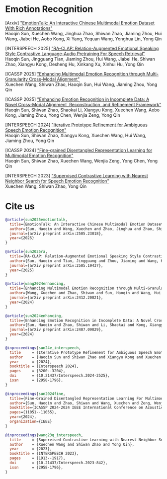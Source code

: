 # Emotion Recognition
[Arxiv] ["EmotionTalk: An Interactive Chinese Multimodal Emotion Dataset With Rich Annotations"](https://arxiv.org/pdf/2505.23018)  
Haoqin Sun, Xuechen Wang, Jinghua Zhao, Shiwan Zhao, Jiaming Zhou, Hui Wang, Jiabei He, Aobo Kong, Xi Yang, Yequan Wang, Yonghua Lin, Yong Qin

[INTERSPEECH 2025] ["RA-CLAP: Relation-Augmented Emotional Speaking Style Contrastive Language-Audio Pretraining For Speech Retrieval"](https://arxiv.org/pdf/2505.19437)  
Haoqin Sun, Jingguang Tian, Jiaming Zhou, Hui Wang, Jiabei He, Shiwan Zhao, Xiangyu Kong, Desheng Hu, Xinkang Xu, Xinhui Hu, Yong Qin

[ICASSP 2025] ["Enhancing Multimodal Emotion Recognition through Multi-Granularity Cross-Modal Alignment"](https://arxiv.org/pdf/2412.20821)  
Xuechen Wang, Shiwan Zhao, Haoqin Sun, Hui Wang, Jiaming Zhou, Yong Qin

[ICASSP 2025] ["Enhancing Emotion Recognition in Incomplete Data: A Novel Cross-Modal Alignment, Reconstruction, and Refinement Framework"](https://arxiv.org/pdf/2407.09029)  
Haoqin Sun, Shiwan Zhao, Shaokai Li, Xiangyu Kong, Xuechen Wang, Aobo Kong, Jiaming Zhou, Yong Chen, Wenjia Zeng, Yong Qin

[INTERSPEECH 2024] ["Iterative Prototype Refinement for Ambiguous Speech Emotion Recognition"](https://www.isca-archive.org/interspeech_2024/sun24e_interspeech.pdf)    
Haoqin Sun, Shiwan Zhao, Xiangyu Kong, Xuechen Wang, Hui Wang, Jiaming Zhou, Yong Qin  

[ICASSP 2024] ["Fine-grained Disentangled Representation Learning for Multimodal Emotion Recognition"](https://ieeexplore.ieee.org/stamp/stamp.jsp?tp=&arnumber=10447667)        
Haoqin Sun, Shiwan Zhao, Xuechen Wang, Wenjia Zeng, Yong Chen, Yong Qin

[INTERSPEECH 2023] ["Supervised Contrastive Learning with Nearest Neighbor Search for Speech Emotion Recognition"](https://www.isca-speech.org/archive/interspeech_2023/wang23q_interspeech.html)     
Xuechen Wang, Shiwan Zhao, Yong Qin


# Cite us
```bibtex
@article{sun2025emotiontalk,
  title={EmotionTalk: An Interactive Chinese Multimodal Emotion Dataset With Rich Annotations},
  author={Sun, Haoqin and Wang, Xuechen and Zhao, Jinghua and Zhao, Shiwan and Zhou, Jiaming and Wang, Hui and He, Jiabei and Kong, Aobo and Yang, Xi and Wang, Yequan and others},
  journal={arXiv preprint arXiv:2505.23018},
  year={2025}
}
```

```bibtex
@article{sun2025ra,
  title={RA-CLAP: Relation-Augmented Emotional Speaking Style Contrastive Language-Audio Pretraining For Speech Retrieval},
  author={Sun, Haoqin and Tian, Jingguang and Zhou, Jiaming and Wang, Hui and He, Jiabei and Zhao, Shiwan and Kong, Xiangyu and Hu, Desheng and Xu, Xinkang and Hu, Xinhui and others},
  journal={arXiv preprint arXiv:2505.19437},
  year={2025}
}
```

```bibtex
@article{wang2024enhancing,
  title={Enhancing Multimodal Emotion Recognition through Multi-Granularity Cross-Modal Alignment},
  author={Wang, Xuechen and Zhao, Shiwan and Sun, Haoqin and Wang, Hui and Zhou, Jiaming and Qin, Yong},
  journal={arXiv preprint arXiv:2412.20821},
  year={2024}
}
```

```bibtex
@article{sun2024enhancing,
  title={Enhancing Emotion Recognition in Incomplete Data: A Novel Cross-Modal Alignment, Reconstruction, and Refinement Framework},
  author={Sun, Haoqin and Zhao, Shiwan and Li, Shaokai and Kong, Xiangyu and Wang, Xuechen and Kong, Aobo and Zhou, Jiaming and Chen, Yong and Zeng, Wenjia and Qin, Yong},
  journal={arXiv preprint arXiv:2407.09029},
  year={2024}
}
```
```bibtex
@inproceedings{sun24e_interspeech,
  title     = {Iterative Prototype Refinement for Ambiguous Speech Emotion Recognition},
  author    = {Haoqin Sun and Shiwan Zhao and Xiangyu Kong and Xuechen Wang and Hui Wang and Jiaming Zhou and Yong Qin},
  year      = {2024},
  booktitle = {Interspeech 2024},
  pages     = {3200--3204},
  doi       = {10.21437/Interspeech.2024-2525},
  issn      = {2958-1796},
}
```
```bibtex
@inproceedings{sun2024fine,
  title={Fine-Grained Disentangled Representation Learning For Multimodal Emotion Recognition},
  author={Sun, Haoqin and Zhao, Shiwan and Wang, Xuechen and Zeng, Wenjia and Chen, Yong and Qin, Yong},
  booktitle={ICASSP 2024-2024 IEEE International Conference on Acoustics, Speech and Signal Processing (ICASSP)},
  pages={11051--11055},
  year={2024},
  organization={IEEE}
}
```
```bibtex
@inproceedings{wang23q_interspeech,
  title     = {Supervised Contrastive Learning with Nearest Neighbor Search for Speech Emotion Recognition},
  author    = {Xuechen Wang and Shiwan Zhao and Yong Qin},
  year      = {2023},
  booktitle = {INTERSPEECH 2023},
  pages     = {1913--1917},
  doi       = {10.21437/Interspeech.2023-842},
  issn      = {2958-1796},
}
```
